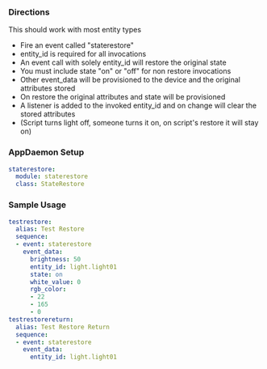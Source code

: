
### Directions
This should work with most entity types

* Fire an event called "staterestore"
* entity_id is required for all invocations
* An event call with solely entity_id will restore the original state
* You must include state "on" or "off" for non restore invocations
* Other event_data will be provisioned to the device and the original attributes stored
* On restore the original attributes and state will be provisioned
* A listener is added to the invoked entity_id and on change will clear the stored attributes
 * (Script turns light off, someone turns it on, on script's restore it will stay on)

### AppDaemon Setup
```yaml
staterestore:
  module: staterestore
  class: StateRestore
```

### Sample Usage 

```yaml
testrestore:
  alias: Test Restore
  sequence:
  - event: staterestore
    event_data:
      brightness: 50
      entity_id: light.light01
      state: on
      white_value: 0
      rgb_color:
      - 22
      - 165
      - 0
testrestorereturn:
  alias: Test Restore Return
  sequence:
  - event: staterestore
    event_data:
      entity_id: light.light01
```